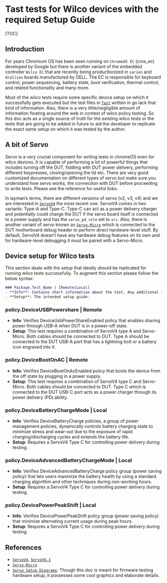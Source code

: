 # Tast tests for Wilco devices with the required Setup Guide

[TOC]

## Introduction

For years Chromium OS has been seen running on `ChromeOS EC` (cros_ec) developed by Google but there is another variant of the embedded controller `Wilco EC`  that are recently being productionized in `sarien` and `drallion` boards manufactured by DELL. The EC is responsible for keyboard control, power sequencing, battery state, boot verification, thermal control, and related functionality and many more.

Most of the wilco tests require some specific device setup on which it successfully gets executed but the test files in [`Tast`] written in go lack that kind of information. Also, there is a very little/negligible amount of information floating around the web in context of wilco policy testing. So this doc acts as a single source of truth for the existing wilco tests or the tests that are going to be added in future to aid the developer to replicate the exact same setup on which it was tested by the author.

## A bit of Servo

Servo is a very crucial component for writing tests in chromeOS even for wilco devices. It is capable of performing a lot of powerful things that includes turning off the DUT, fiddling with DUT power delivery, performing different keypresses, closing/opening the lid etc. There are very good customized documentation on different types of servo but make sure you understand how servo works, the connection with DUT before proceeding to write tests. Please see the reference for useful links.

In layman’s terms, there are different versions of servo (v2, v3, v4) and we are interested in [`ServoV4`] the most recent one. ServoV4 comes in two variants: Type-A and Type-C. Type-C can act as a power delivery charger and potentially could charge the DUT if the servo board itself is connected to a power supply and has the `servo_pd_role` set to `src`. Also, there is another variant of servo known as [`Servo-Micro`] which is connected to the DUT motherboard debug header to perform direct hardware-level stuff. By default,  ServoV4 doesn’t have any hardware debug features on its own and for hardware-level debugging it must be paired with a Servo-Micro.

[`Tast`]: https://chromium.googlesource.com/chromiumos/platform/tast-tests/

## Device setup for Wilco tests

This section deals with the setup that ideally should be replicated for running wilco tests successfully. To augment this section please follow the below syntax:

```md
### Package.Test_Name | [Remote|Local]
- **Info**: Contains short information about the test. Any additional information must go here.
- **Setup**: The intended setup guide.
```

### policy.DeviceUSBPowershare | Remote

- **Info**: Verifies DeviceUsbPowerShareEnabled policy that enables sharing power through USB-A when DUT is in a power-off state.
- **Setup**: This test requires a combination of ServoV4 type A and Servo-Micro. Both cables should be connected to DUT. Type A should be connected to the DUT USB-A port that has a lightning bolt or a battery icon engraved into it.

### policy.DeviceBootOnAC | Remote

- **Info**: Verifies DeviceBootOnAcEnabled policy that boots the device from the off state by plugging in a power supply.
- **Setup**: This test requires a combination of ServoV4 type C and Servo-Micro. Both cables should be connected to DUT. Type C which is connected to the DUT USB-C port acts as a power charger through its power delivery (PD) ability.

### policy.DeviceBatteryChargeMode | Local

- **Info**: Verifies DeviceBatteryCharge policies, a group of power management policies, dynamically controls battery charging state to minimize stress and wear-out due to the exposure of rapid charging/discharging cycles and extends the battery life.
- **Setup**: Requires a ServoV4 Type C for controlling power delivery during testing.

### policy.DeviceAdvancedBatteryChargeMode | Local

- **Info**: Verifies DeviceAdvancedBatteryCharge policy group (power saving policy) that lets users maximize the battery health by using a standard charging algorithm and other techniques during non-working hours.
- **Setup**: Requires a ServoV4 Type C for controlling power delivery during testing.

### policy.DevicePowerPeakShift | Local

- **Info**: Verifies DevicePowerPeakShift policy group (power saving policy) that minimize alternating current usage during peak hours.
- **Setup**: Requires a ServoV4 Type C for controlling power delivery during testing.

## References

- [`ServoV4`], [`ServoV4.1`]
- [`Servo-Micro`]
- [`Servo Setup Diagrams`]: Though this doc is meant for firmware testing hardware setup, it possesses some cool graphics and elaborate details.

[`ServoV4`]: https://chromium.googlesource.com/chromiumos/third_party/hdctools/+/HEAD/docs/servo_v4.md
[`ServoV4.1`]: https://chromium.googlesource.com/chromiumos/third_party/hdctools/+/HEAD/docs/servo_v4p1.md
[`Servo-Micro`]: https://chromium.googlesource.com/chromiumos/third_party/hdctools/+/HEAD/docs/servo_micro.md
[`Servo Setup Diagrams`]: https://chromium.googlesource.com/chromiumos/third_party/autotest/+/HEAD/docs/faft-how-to-run-doc.md#hardware-setup
